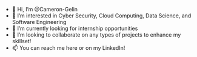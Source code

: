 - 👋 Hi, I’m @Cameron-Gelin
- 👀 I’m interested in Cyber Security, Cloud Computing, Data Science, and Software Engineering
- 🌱 I’m currently looking for internship opportunities
- 💞️ I’m looking to collaborate on any types of projects to enhance my skillset!
- 📫 You can reach me here or on my LinkedIn!

<!---
Cameron-Gelin/Cameron-Gelin is a ✨ special ✨ repository because its `README.md` (this file) appears on your GitHub profile.
You can click the Preview link to take a look at your changes.
--->
